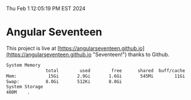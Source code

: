 Thu Feb  1 12:05:19 PM EST 2024

# Angular Seventeen


This project is live at [https://angularseventeen.github.io](https://angularseventeen.github.io "Seventeen!") thanks to Github.

```bash
System Memory
               total        used        free      shared  buff/cache   available
Mem:            15Gi       2.9Gi       1.6Gi       545Mi        11Gi        12Gi
Swap:          8.0Gi       512Ki       8.0Gi
System Storage
400M	.
```
